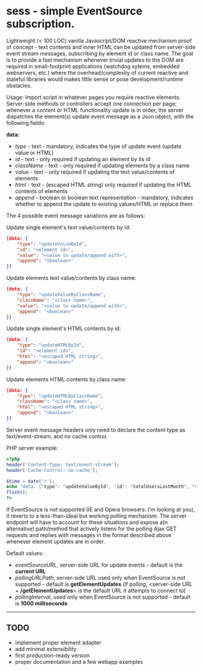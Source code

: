 # sess - simple EventSource subscription.

Lightweight (< 100 LOC) vanilla Javascript/DOM reactive mechanism proof of concept - text contents and inner HTML can be updated from server-side event stream messages, subscribing by element id or class name. The goal is to provide a fast mechanism whenever trivial updates to the DOM are required in small-footprint applications (watchdog sytems, embedded webservers, etc.) where the overhead/complexity of current reactive and stateful libraries would makes little sense or pose development/runtime obstacles.

Usage:
Import script in whatever pages you require reactive elements. Server-side methods or controllers accept one connection per page; whenever a content or HTML functionality update is in order, the server dispatches the element(s) update event message as a Json object, with the following fields:

**data:**
- _type_ - text - mandatory, indicates the type of update event (update value or HTML)
- _id_ - text - only required if updating an element by its id
- _className_ - text - only required if updating elements by a class name
- _value_ - text - only required if updating the text value/contents of elements
- _html_ - text - (escaped HTML string) only required if updating the HTML contents of elements
- _append_ - boolean or boolean text representation - mandatory, indicates whether to append the update to existing values/HTML or replace them

The 4 possible event message variations are as follows:

Update single element's text value/contents by id:
```json
{data: {
    "type": "updateValueById",
    "id": "<element id>",
    "value": "<value to update/append with>",
    "append": "<boolean>"
}}
```
Update elements text value/contents by class name:
```json
{data: {
    "type": "updateValueByClassName",
    "className": "<class name>",
    "value": "<value to update/append with>",
    "append": "<boolean>"
}}
```
Update single element's HTML contents by id:
```json
{data: {
    "type": "updateHTMLById",
    "id": "<element id>",
    "html": "<escaped HTML string>",
    "append": "<boolean>"
}}
```
Update elements HTML contents by class name:
```json
{data: {
    "type": "updateHTMLByClassName",
    "className": "<class name>",
    "html": "<escaped HTML string>",
    "append": "<boolean>"
}}
```

Server event message headers only need to declare the content type as text/event-stream, and no cache control.

PHP server example:
```php
<?php
header('Content-Type: text/event-stream');
header('Cache-Control: no-cache');

$time = date('r');
echo "data: {"type": "updateValueById", "id": "totalUsersLastMonth", "value": "3092287"}\n\n";
flush();
?>
```

If EventSource is not supported (IE and Opera browsers: I'm looking at you), it reverts to a less-than-ideal but working polling mechanism. The server endpoint will have to account for these situations and expose a(n alternative) path/method that actively listens for the polling Ajax GET requests and replies with messages in the format described above whenever element updates are in order.

Default values:
 - _eventSourceURL_, server-side URL for update events - default is the **current URL**
 - _pollingURLPath_, server-side URL used only when EventSource is not supported - default is **getElementUpdates**
  (if polling, <server-side URL + **/getElementUpdates**> is the default URL it attempts to connect to)
 - _pollingInterval_, used only when EventSource is not supported - default is **1000 milliseconds**

---
## TODO
- implement proper element adapter
- add minimal extensibility
- first production-ready version
- proper documentation and a few webapp examples
